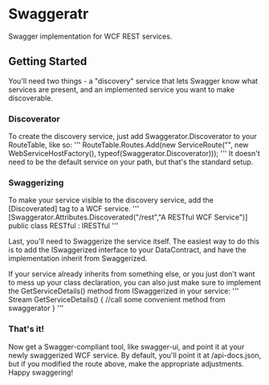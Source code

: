 Swaggeratr
==========

Swagger implementation for WCF REST services.

## Getting Started

You'll need two things - a "discovery" service that lets Swagger know what services are present, and an implemented service you want to make discoverable.

### Discoverator
To create the discovery service, just add Swaggerator.Discoverator to your RouteTable, like so: 
'''
RouteTable.Routes.Add(new ServiceRoute("", new WebServiceHostFactory(), typeof(Swaggerator.Discoverator)));
'''
It doesn't need to be the default service on your path, but that's the standard setup.

### Swaggerizing
To make your service visible to the discovery service, add the [Discoverated] tag to a WCF service.
'''
[Swaggerator.Attributes.Discoverated("/rest","A RESTful WCF Service")]
public class RESTful : IRESTful
'''

Last, you'll need to Swaggerize the service itself. The easiest way to do this is to add the ISwaggerized interface to your DataContract, and have the implementation inherit from Swaggerized.

If your service already inherits from something else, or you just don't want to mess up your class declaration, you can also just make sure to implement the GetServiceDetails() method from ISwaggerized in your service:
'''
Stream GetServiceDetails() {
	//call some convenient method from swaggerator
}
'''

### That's it!

Now get a Swagger-compliant tool, like swagger-ui, and point it at your newly swaggerized WCF service. By default, you'll point it at <yourserver>/api-docs.json, but if you modified the route above, make the appropriate adjustments. Happy swaggering!